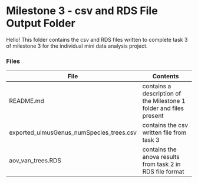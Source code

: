 # Milestone 3 - csv and RDS File Output Folder  

Hello! This folder contains the csv and RDS files written to complete task 3 of milestone 3 for the individual mini data analysis project. 

### Files

| File                                | Contents                                                          |  
| ------------------------------------|------------------------------------------------------------------ |
| README.md                           | contains a description of the Milestone 1 folder and files present|
| exported_ulmusGenus_numSpecies_trees.csv | contains the csv written file from task 3                    |
| aov_van_trees.RDS                   | contains the anova results from task 2 in RDS file format         |